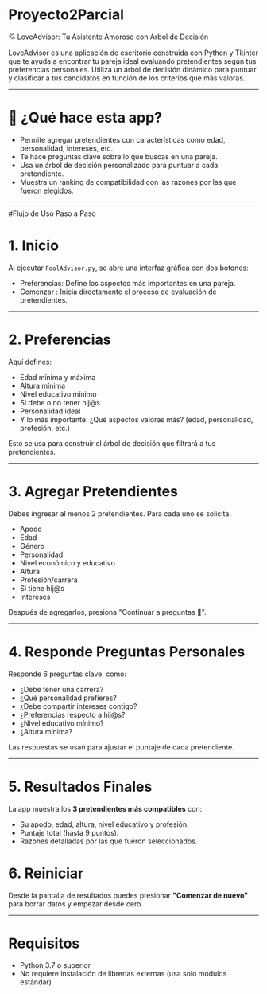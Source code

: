 # Proyecto2Parcial

 💘 LoveAdvisor: Tu Asistente Amoroso con Árbol de Decisión

LoveAdvisor es una aplicación de escritorio construida con Python y Tkinter que te ayuda a encontrar tu pareja ideal evaluando pretendientes según tus preferencias personales. Utiliza un árbol de decisión dinámico para puntuar y clasificar a tus candidatos en función de los criterios que más valoras.

---

# 🧾 ¿Qué hace esta app?

- Permite agregar pretendientes con características como edad, personalidad, intereses, etc.
- Te hace preguntas clave sobre lo que buscas en una pareja.
- Usa un árbol de decisión personalizado para puntuar a cada pretendiente.
- Muestra un ranking de compatibilidad con las razones por las que fueron elegidos.

---

#Flujo de Uso Paso a Paso

# 1. Inicio
Al ejecutar `FoolAdvisor.py`, se abre una interfaz gráfica con dos botones:

- Preferencias: Define los aspectos más importantes en una pareja.
- Comenzar : Inicia directamente el proceso de evaluación de pretendientes.

---

# 2. Preferencias 
Aquí defines:

- Edad mínima y máxima
- Altura mínima
- Nivel educativo mínimo
- Si debe o no tener hij@s
- Personalidad ideal
- Y lo más importante: ¿Qué aspectos valoras más? (edad, personalidad, profesión, etc.)

Esto se usa para construir el árbol de decisión que filtrará a tus pretendientes.

---

# 3. Agregar Pretendientes
Debes ingresar al menos 2 pretendientes. Para cada uno se solicita:

- Apodo
- Edad
- Género
- Personalidad
- Nivel económico y educativo
- Altura
- Profesión/carrera
- Si tiene hij@s
- Intereses

Después de agregarlos, presiona "Continuar a preguntas 💋".

---

# 4. Responde Preguntas Personales
Responde 6 preguntas clave, como:

- ¿Debe tener una carrera?
- ¿Qué personalidad prefieres?
- ¿Debe compartir intereses contigo?
- ¿Preferencias respecto a hij@s?
- ¿Nivel educativo mínimo?
- ¿Altura mínima?

Las respuestas se usan para ajustar el puntaje de cada pretendiente.

---

# 5. Resultados Finales
La app muestra los **3 pretendientes más compatibles** con:

- Su apodo, edad, altura, nivel educativo y profesión.
- Puntaje total (hasta 9 puntos).
- Razones detalladas por las que fueron seleccionados.


# 6. Reiniciar
Desde la pantalla de resultados puedes presionar **"Comenzar de nuevo"** para borrar datos y empezar desde cero.

---

# Requisitos

- Python 3.7 o superior
- No requiere instalación de librerías externas (usa solo módulos estándar)
